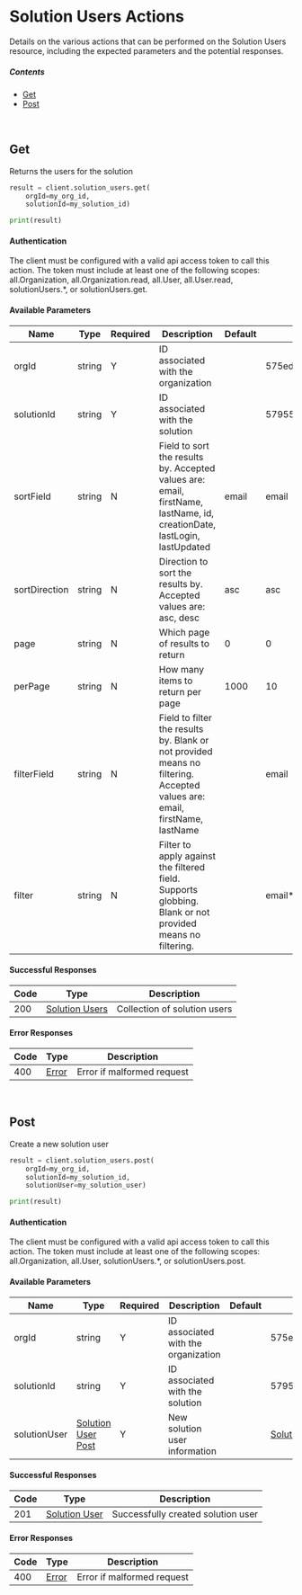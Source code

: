# Solution Users Actions

Details on the various actions that can be performed on the
Solution Users resource, including the expected
parameters and the potential responses.

##### Contents

*   [Get](#get)
*   [Post](#post)

<br/>

## Get

Returns the users for the solution

```python
result = client.solution_users.get(
    orgId=my_org_id,
    solutionId=my_solution_id)

print(result)
```

#### Authentication
The client must be configured with a valid api access token to call this
action. The token must include at least one of the following scopes:
all.Organization, all.Organization.read, all.User, all.User.read, solutionUsers.*, or solutionUsers.get.

#### Available Parameters

| Name | Type | Required | Description | Default | Example |
| ---- | ---- | -------- | ----------- | ------- | ------- |
| orgId | string | Y | ID associated with the organization |  | 575ed6e87ae143cd83dc4aa8 |
| solutionId | string | Y | ID associated with the solution |  | 57955788124b37010084c053 |
| sortField | string | N | Field to sort the results by. Accepted values are: email, firstName, lastName, id, creationDate, lastLogin, lastUpdated | email | email |
| sortDirection | string | N | Direction to sort the results by. Accepted values are: asc, desc | asc | asc |
| page | string | N | Which page of results to return | 0 | 0 |
| perPage | string | N | How many items to return per page | 1000 | 10 |
| filterField | string | N | Field to filter the results by. Blank or not provided means no filtering. Accepted values are: email, firstName, lastName |  | email |
| filter | string | N | Filter to apply against the filtered field. Supports globbing. Blank or not provided means no filtering. |  | email*address |

#### Successful Responses

| Code | Type | Description |
| ---- | ---- | ----------- |
| 200 | [Solution Users](_schemas.md#solution-users) | Collection of solution users |

#### Error Responses

| Code | Type | Description |
| ---- | ---- | ----------- |
| 400 | [Error](_schemas.md#error) | Error if malformed request |

<br/>

## Post

Create a new solution user

```python
result = client.solution_users.post(
    orgId=my_org_id,
    solutionId=my_solution_id,
    solutionUser=my_solution_user)

print(result)
```

#### Authentication
The client must be configured with a valid api access token to call this
action. The token must include at least one of the following scopes:
all.Organization, all.User, solutionUsers.*, or solutionUsers.post.

#### Available Parameters

| Name | Type | Required | Description | Default | Example |
| ---- | ---- | -------- | ----------- | ------- | ------- |
| orgId | string | Y | ID associated with the organization |  | 575ed6e87ae143cd83dc4aa8 |
| solutionId | string | Y | ID associated with the solution |  | 57955788124b37010084c053 |
| solutionUser | [Solution User Post](_schemas.md#solution-user-post) | Y | New solution user information |  | [Solution User Post Example](_schemas.md#solution-user-post-example) |

#### Successful Responses

| Code | Type | Description |
| ---- | ---- | ----------- |
| 201 | [Solution User](_schemas.md#solution-user) | Successfully created solution user |

#### Error Responses

| Code | Type | Description |
| ---- | ---- | ----------- |
| 400 | [Error](_schemas.md#error) | Error if malformed request |
